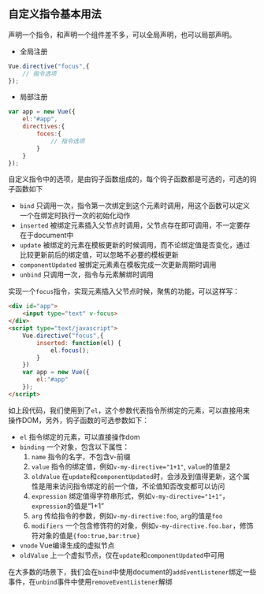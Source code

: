 ## 自定义指令基本用法
声明一个指令，和声明一个组件差不多，可以全局声明，也可以局部声明。

- 全局注册

```javascript
Vue.directive("focus",{
	// 指令选项
});
```

- 局部注册

```javascript
var app = new Vue({
	el:"#app",
	directives:{
		foces:{
			// 指令选项
		}
	}	
});
```

自定义指令中的选项，是由钩子函数组成的，每个钩子函数都是可选的，可选的钩子函数如下

- `bind` 只调用一次，指令第一次绑定到这个元素时调用，用这个函数可以定义一个在绑定时执行一次的初始化动作
- `inserted`  被绑定元素插入父节点时调用，父节点存在即可调用，不一定要存在于document中
- `update` 被绑定的元素在模板更新的时候调用，而不论绑定值是否变化，通过比较更新前后的绑定值，可以忽略不必要的模板更新
- `componentUpdated` 被绑定元素素在模板完成一次更新周期时调用
- `unbind` 只调用一次，指令与元素解绑时调用

实现一个`focus`指令，实现元素插入父节点时候，聚焦的功能，可以这样写：

```html
<div id="app">
	<input type="text" v-focus>
</div>
<script type="text/javascript">
	Vue.directive("focus",{
		inserted: function(el) {
			el.focus();
		}	
	})
	var app = new Vue({
		el:"#app"	
	});
</script>
```

如上段代码，我们使用到了`el`，这个参数代表指令所绑定的元素，可以直接用来操作DOM，另外，钩子函数的可选参数如下：

- `el` 指令绑定的元素，可以直接操作dom
- `binding` 一个对象，包含以下属性：
	 1. `name` 指令的名字，不包含v-前缀
	 2. `value` 指令的绑定值，例如`v-my-directive="1+1"`, `value`的值是2
	 3. `oldValue` 在`update`和`componentUpdated`时，会涉及到值得更新，这个属性是用来访问指令绑定的前一个值，不论值知否改变都可以访问
	 4. `expression` 绑定值得字符串形式，例如`v-my-directive="1+1"`，`expression`的值是“1+1”
	 5. `arg` 传给指令的参数，例如`v-my-directive:foo`, `arg`的值是`foo`
	 6. `modifiers` 一个包含修饰符的对象，例如`v-my-directive.foo.bar`，修饰符对象的值是`{foo:true,bar:true}`
- `vnode` Vue编译生成的虚拟节点
- `oldValue` 上一个虚拟节点，仅在`update`和`componentUpdated`中可用

在大多数的场景下，我们会在`bind`中使用document的`addEventListener`绑定一些事件，在`unbind`事件中使用`removeEventListener`解绑